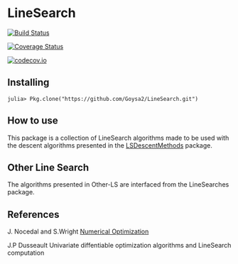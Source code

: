 # LineSearch

[![Build Status](https://travis-ci.org/Goysa2/LineSearch.jl.svg?branch=master)](https://travis-ci.org/Goysa2/LineSearch.jl)

[![Coverage Status](https://coveralls.io/repos/Goysa2/LineSearch.jl/badge.svg?branch=master&service=github)](https://coveralls.io/github/Goysa2/LineSearch.jl?branch=master)

[![codecov.io](http://codecov.io/github/Goysa2/LineSearch.jl/coverage.svg?branch=master)](http://codecov.io/github/Goysa2/LineSearch.jl?branch=master)

## Installing
`julia> Pkg.clone("https://github.com/Goysa2/LineSearch.git")`

## How to use
This package is a collection of LineSearch algorithms made to be used with the descent algorithms presented in the [LSDescentMethods](https://github.com/vepiteski/LSDescentMethods) package.

## Other Line Search
The algorithms presented in Other-LS are interfaced from the LineSearches package.


## References
J. Nocedal and S.Wright [Numerical Optimization](http://www.bioinfo.org.cn/~wangchao/maa/Numerical_Optimization.pdf)

J.P Dusseault Univariate diffentiable optimization algorithms and LineSearch computation
